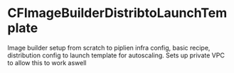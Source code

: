 # CFImageBuilderDistribtoLaunchTemplate
Image builder setup from scratch to piplien infra config, basic recipe, distribution config to launch template for autoscaling. Sets up private VPC to allow this to work aswell
